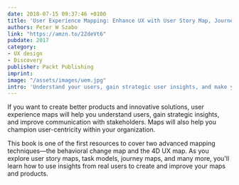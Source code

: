 ```yaml
---
date: 2018-07-15 09:37:46 +0100
title: 'User Experience Mapping: Enhance UX with User Story Map, Journey Map and Diagrams'
authors: Peter W Szabo
link: "https://amzn.to/2ZdeVt6"
pubdate: 2017
category:
- UX design
- Discovery
publisher: Packt Publishing
imprint:
image: "/assets/images/uem.jpg"
intro: 'Understand your users, gain strategic user insights, and make your product development more efficient with user experience mapping.'
---
```


If you want to create better products and innovative solutions, user experience maps will help you understand users, gain strategic insights, and improve communication with stakeholders. Maps will also help you champion user-centricity within your organization.

This book is one of the first resources to cover two advanced mapping techniques—the behavioral change map and the 4D UX map. As you explore user story maps, task models, journey maps, and many more, you'll learn how to use insights from real users to create and improve your maps and products.